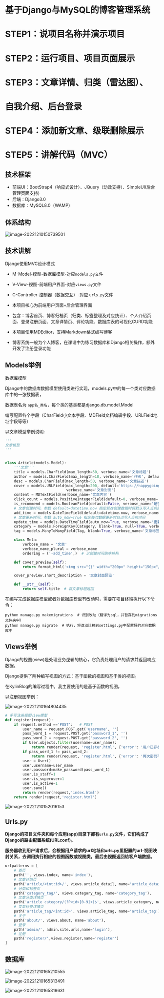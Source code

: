 # 基于Django与MySQL的博客管理系统

# STEP1：说项目名称并演示项目

# STEP2：运行项目、项目页面展示

# STEP3：文章详情、归类（雷达图）、

# 自我介绍、后台登录

# STEP4：添加新文章、级联删除展示

# STEP5：讲解代码（MVC）

## 技术框架

- 前端UI：BootStrap4（响应式设计）、JQuery（动效支持）、SimpleUI(后台管理页面支持)
- 后端：Django3.0
- 数据库：MySQL8.0（WAMP）

## 体系结构

![image-20221210150739501](https://happygoing.oss-cn-beijing.aliyuncs.com/image-20221210150739501.png)

## 技术讲解

Django使用MVC设计模式

- M-Model-模型-数据库模型-对应`models.py`文件
- V-View-视图-前端用户界面-对应`views.py`文件
- C-Controller-控制器（数据交互）-对应 `urls.py`文件



- 本项目核心为前端用户页面+后台管理界面
- 包含：博客首页、博客归档页（归类、标签整理及对应统计）、个人介绍页面、登录注册页面、文章详情页、评论功能、数据库表的可视化CURD功能
- 本项目使用MDEditor，支持Markdown格式编写博客
- 博客系统一般为个人博客，在课设中为练习数据库和Django相关操作，额外开发了注册登录功能

## Models举例

数据库模型

Django中的数据库数据模型使用类进行实现，models.py中的每一个类对应数据库中的一张数据表，

数据表名为 `app名_类名`，每个类的基类都是django.db.model.Model

编写配置各个字段（CharField小文本字段、MDField文档编辑字段、URLField地址字段等等）

以文章模型举例说明:

```python
'''
文章模型
'''


class Article(models.Model):
    '''文章'''
    title = models.CharField(max_length=50, verbose_name='文章标题')
    author = models.CharField(max_length=10, verbose_name='作者', default='李欢欢', blank=True, null=True)
    desc = models.CharField(max_length=50, verbose_name='文章描述')
    cover = models.URLField(max_length=200, default='https://happygoing.oss-cn-beijing.aliyuncs.com/img/Apartment-rain.png',
                            verbose_name='文章封面')
    content = MDTextField(verbose_name='文章内容')
    click_count = models.PositiveIntegerField(default=0, verbose_name='阅读量')
    is_recommend = models.BooleanField(default=False, verbose_name='是否推荐')
    # 文章创建时间。参数 default=datetime.now 指定其在创建数据时将默认写入当前的时间
    add_time = models.DateTimeField(default=datetime.now, verbose_name='发布时间')
    # 文章更新时间。参数 auto_now=True 指定每次数据更新时自动写入当前时间
    update_time = models.DateTimeField(auto_now=True, verbose_name='更新时间')
    category = models.ForeignKey(Category, blank=True, null=True, verbose_name='文章分类', on_delete=models.CASCADE)  # 此处设置为一个文章只能属于一个类
    tag = models.ManyToManyField(Tag, blank=True, verbose_name='文章标签')

    class Meta:
        verbose_name = '文章'
        verbose_name_plural = verbose_name
        ordering = ('-add_time',)  # 以创建时间倒序排列

    def cover_preview(self):
        return format_html('<img src="{}" width="200px" height="150px"/>', self.cover, )

    cover_preview.short_description = '文章封面预览'

    def __str__(self):
        return self.title  # 将文章标题返回
```

在编写完成数据库模型或者对数据库模型有改动时，需要在项目终端执行以下命令：

```
python manage.py makemigrations  # 识别改动（翻译为sql，并暂存到migrations文件夹中）
python manage.py migrate  # 执行，将改动迁移到settings.py中配置好的对应数据库中
```

## Views举例



Django的视图(view)是处理业务逻辑的核心，它负责处理用户的请求并返回响应数据。

Django提供了两种编写视图的方式：基于函数的视图和基于类的视图。

在KylinBlog的编写过程中，我主要使用的是基于函数的视图。

以注册视图举例：

![image-20221210164804435](https://happygoing.oss-cn-beijing.aliyuncs.com/image-20221210164804435.png)

```python
# 手写注册视图view模型
def register(request):
    if request.method =='POST':   # POST
        user_name = request.POST.get('username', '')
        pass_word_1 = request.POST.get('password_1', '')
        pass_word_2 = request.POST.get('password_2', '')
        if User.objects.filter(username=user_name):
            return render(request, 'register.html', {'error': '用户已存在'})
        if pass_word_1 != pass_word_2:
            return render(request, 'register.html', {'errpr': '两次密码不一致'})
        user = User()
        user.username=user_name
        user.password=make_password(pass_word_1)
        user.is_staff=1
        user.is_superuser=1
        user.is_active=1
        user.save()
        return render(request,'index.html')
    return render(request,'register.html')
```

![image-20221210152016153](https://happygoing.oss-cn-beijing.aliyuncs.com/image-20221210152016153.png)

## Urls.py

**Django的项目文件夹和每个应用(app)目录下都有`urls.py`文件，它们构成了Django的路由配置系统(URLconf)。**

**服务器收到用户请求后，会根据用户请求的url地址和urls.py里配置的url-视图映射关系，去调用执行相应的视图函数或视图类，最后由视图返回给客户端数据。**

```python
urlpatterns = [
    # 首页
    path('', views.index, name='index'),
    # 文章详情页
    path('article/<int:id>/', views.article_detail, name='article_detail'),
    # 分类和标签页
    path('category_tag/', views.category_tag, name='category_tag'),
    # 文章分类详情页
    path('article_category/(?P<id>[0-9]+)$', views.article_category, name='article_category'),
    # 文章标签详情页
    path('article_tag/<int:id>', views.article_tag, name='article_tag'),
    # 关于
    path('about/', views.about, name='about'),
    # 登录
    path('admin/', admin.site.urls,name='login'),
    # 注册
    path('register/',views.register,name='register')
]
```

## 数据库

![image-20221210165210555](https://happygoing.oss-cn-beijing.aliyuncs.com/image-20221210165210555.png)

![image-20221210165313491](https://happygoing.oss-cn-beijing.aliyuncs.com/image-20221210165313491.png)

![image-20221210165319631](https://happygoing.oss-cn-beijing.aliyuncs.com/image-20221210165319631.png)